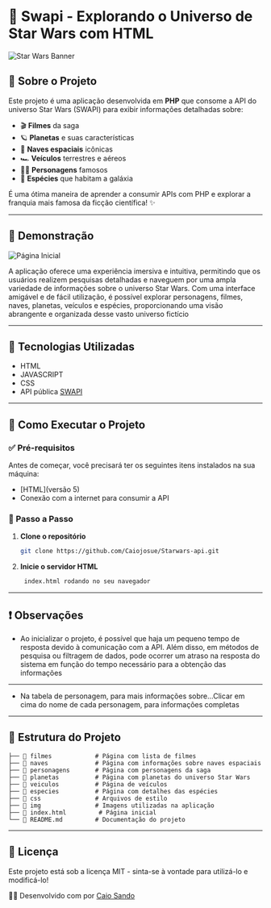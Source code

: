 # 🚀 Swapi - Explorando o Universo de Star Wars com HTML

![Star Wars Banner](https://github.com/Caiojosue/imagens/blob/main/dv_9zdb.png)

## 🌟 Sobre o Projeto
Este projeto é uma aplicação desenvolvida em **PHP** que consome a API do universo Star Wars (SWAPI) para exibir informações detalhadas sobre:

- 🎬 **Filmes** da saga
- 🪐 **Planetas** e suas características
- 🚀 **Naves espaciais** icônicas
- 🏎 **Veículos** terrestres e aéreos
- 🧑‍🚀 **Personagens** famosos
- 🦾 **Espécies** que habitam a galáxia

É uma ótima maneira de aprender a consumir APIs com PHP e explorar a franquia mais famosa da ficção científica! ✨

---

## 🎥 Demonstração

![Página Inicial](https://github.com/Caiojosue/imagens/blob/main/Screenshot%202025-03-21%20at%2010.42.46.png)

A aplicação oferece uma experiência imersiva e intuitiva, permitindo que os usuários realizem pesquisas detalhadas e naveguem por uma ampla variedade de informações sobre o universo Star Wars. Com uma interface amigável e de fácil utilização, é possível explorar personagens, filmes, naves, planetas, veículos e espécies, proporcionando uma visão abrangente e organizada desse vasto universo fictício

---

## 🔧 Tecnologias Utilizadas

- HTML
- JAVASCRIPT
- CSS
- API pública [SWAPI](https://swapi.dev/)

---

## 🚀 Como Executar o Projeto

### ✅ Pré-requisitos
Antes de começar, você precisará ter os seguintes itens instalados na sua máquina:

- [HTML](versão 5)
- Conexão com a internet para consumir a API

### 🔄 Passo a Passo

1. **Clone o repositório**
   ```sh
   git clone https://github.com/Caiojosue/Starwars-api.git
   ```
2. **Inicie o servidor HTML**
   ```sh
    index.html rodando no seu navegador 
   ```

---

## ❗️ Observações 

- Ao inicializar o projeto, é possível que haja um pequeno tempo de resposta devido à comunicação com a API. Além disso, em métodos de pesquisa ou filtragem de dados, pode ocorrer um atraso na resposta do sistema em função do tempo necessário para a obtenção das informações

---

- Na tabela de personagem, para mais informações sobre...Clicar em cima do nome de cada personagem, para informações completas

---

## 📂 Estrutura do Projeto

```
├── 📁 filmes            # Página com lista de filmes
├── 📁 naves             # Página com informações sobre naves espaciais
├── 📁 personagens       # Página com personagens da saga
├── 📁 planetas          # Página com planetas do universo Star Wars
├── 📁 veiculos          # Página de veículos
├── 📁 especies          # Página com detalhes das espécies
├── 📁 css               # Arquivos de estilo
├── 📁 img               # Imagens utilizadas na aplicação
├── 📄 index.html         # Página inicial
└── 📄 README.md         # Documentação do projeto
```

---


## 📜 Licença
Este projeto está sob a licença MIT - sinta-se à vontade para utilizá-lo e modificá-lo!

👨‍💻 Desenvolvido com por [Caio Sando](https://github.com/Caiojosue)

